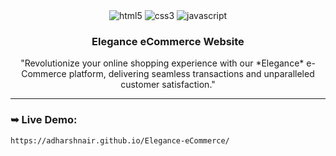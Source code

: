 <div align="center">
  <div>
    <img src="https://img.shields.io/badge/HTML5-E34F26?style=for-the-badge&logo=HTML5&logoColor=white" alt="html5" />

<img src="https://img.shields.io/badge/CSS3-1572B6?style=for-the-badge&logo=css3&logoColor=white" alt="css3" />

<img src="https://shields.io/badge/JavaScript-F7DF1E?logo=JavaScript&logoColor=000&style=for-the-badge&logo" alt="javascript" />

</div>

  <h3 align="center">Elegance eCommerce Website</h3>
 <p>"Revolutionize your online shopping experience with our *Elegance* e-Commerce platform, delivering seamless transactions and unparalleled customer satisfaction."</p>
 <hr>
</div>


### ➥ Live Demo:

```bash
https://adharshnair.github.io/Elegance-eCommerce/
```
